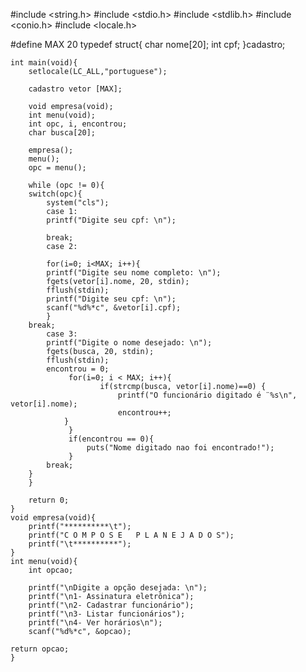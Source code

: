 
#include <string.h>
#include <stdio.h>
#include <stdlib.h>
#include <conio.h>
#include <locale.h>

#define MAX 20
typedef struct{
    char nome[20];
    int cpf;
}cadastro;


    int main(void){
        setlocale(LC_ALL,"portuguese");

        cadastro vetor [MAX];

        void empresa(void);
        int menu(void);
        int opc, i, encontrou;
        char busca[20];

        empresa();
        menu();
        opc = menu();
    
        while (opc != 0){
        switch(opc){
            system("cls");
            case 1:
            printf("Digite seu cpf: \n");
            
            break;
            case 2:

            for(i=0; i<MAX; i++){
            printf("Digite seu nome completo: \n");
            fgets(vetor[i].nome, 20, stdin);
            fflush(stdin);
            printf("Digite seu cpf: \n");
            scanf("%d%*c", &vetor[i].cpf);
            }
        break;
            case 3:
            printf("Digite o nome desejado: \n");
            fgets(busca, 20, stdin);
            fflush(stdin);
            encontrou = 0;
                 for(i=0; i < MAX; i++){
                        if(strcmp(busca, vetor[i].nome)==0) {
                            printf("O funcionário digitado é ¨%s\n", vetor[i].nome);
                            encontrou++;
                }
                 }
                 if(encontrou == 0){
                     puts("Nome digitado nao foi encontrado!");
                 }
            break;
        }
        }

        return 0;
    }
    void empresa(void){
        printf("**********\t");
        printf("C O M P O S E   P L A N E J A D O S");
        printf("\t**********");
    }
    int menu(void){
        int opcao;

        printf("\nDigite a opção desejada: \n");
        printf("\n1- Assinatura eletrônica");
        printf("\n2- Cadastrar funcionário");
        printf("\n3- Listar funcionários");
        printf("\n4- Ver horários\n");
        scanf("%d%*c", &opcao);

    return opcao;
    }